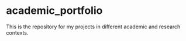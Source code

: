 # academic_portfolio
This is the repository for my projects in different academic and research contexts.
